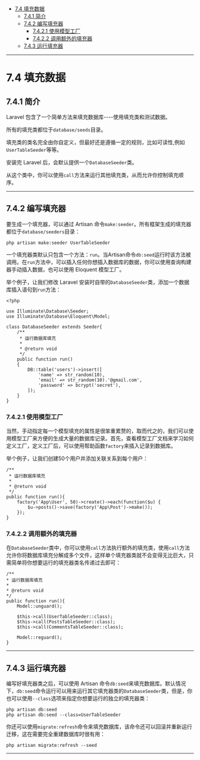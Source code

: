 <!--toc-->

- [7.4 填充数据](#74-填充数据)
	- [7.4.1 简介](#741-简介)
	- [7.4.2 编写填充器](#742-编写填充器)
		- [7.4.2.1 使用模型工厂](#7421-使用模型工厂)
		- [7.4.2.2 调用额外的填充器](#7422-调用额外的填充器)
	- [7.4.3 运行填充器](#743-运行填充器)

<!-- tocstop -->

----

# 7.4 填充数据

## 7.4.1 简介

Laravel 包含了一个简单方法来填充数据库----使用填充类和测试数据。

所有的填充类都位于`database/seeds`目录。

填充类的类名完全由你自定义，但最好还是遵循一定的规则，比如可读性,例如`UserTableSeeder`等等。

安装完 Laravel 后，会默认提供一个`DatabaseSeeder`类。

从这个类中，你可以使用`call`方法来运行其他填充类，从而允许你控制填充顺序。

--------------------------------------------------------------------------------

## 7.4.2 编写填充器

要生成一个填充器，可以通过 Artisan 命令`make:seeder`。所有框架生成的填充器都位于`database/seeders`目录：

```
php artisan make:seeder UserTableSeeder
```

一个填充器类默认只包含一个方法：`run`。当Artisan命令`db:seed`运行时该方法被调用。在`run`方法中，可以插入任何你想插入数据库的数据，你可以使用查询构建器手动插入数据，也可以使用 Eloquent 模型工厂。

举个例子，让我们修改 Laravel 安装时自带的`DatabaseSeeder`类，添加一个数据库插入语句到`run`方法：

```
<?php

use Illuminate\Database\Seeder;
use Illuminate\Database\Eloquent\Model;

class DatabaseSeeder extends Seeder{
    /**
     * 运行数据库填充
     *
     * @return void
     */
    public function run()
    {
        DB::table('users')->insert([
            'name' => str_random(10),
            'email' => str_random(10).'@gmail.com',
            'password' => bcrypt('secret'),
        ]);
    }
}
```

### 7.4.2.1 使用模型工厂

当然，手动指定每一个模型填充的属性是很笨重累赘的，取而代之的，我们可以使用模型工厂来方便的生成大量的数据库记录。首先，查看模型工厂文档来学习如何定义工厂，定义工厂后，可以使用帮助函数`factory`来插入记录到数据库。

举个例子，让我们创建50个用户并添加关联关系到每个用户：

```
/**
 * 运行数据库填充
 *
 * @return void
 */
public function run(){
    factory('App\User', 50)->create()->each(function($u) {
        $u->posts()->save(factory('App\Post')->make());
    });
}
```

### 7.4.2.2 调用额外的填充器

在`DatabaseSeeder`类中，你可以使用`call`方法执行额外的填充类，使用`call`方法允许你将数据库填充分解成多个文件，这样单个填充器类就不会变得无比巨大，只需简单将你想要运行的填充器类名传递过去即可：

```
/**
* 运行数据库填充
*
* @return void
*/
public function run(){
    Model::unguard();

    $this->call(UserTableSeeder::class);
    $this->call(PostsTableSeeder::class);
    $this->call(CommentsTableSeeder::class);

    Model::reguard();
}
```

--------------------------------------------------------------------------------

## 7.4.3 运行填充器

编写好填充器类之后，可以使用 Artisan 命令`db:seed`来填充数据库。默认情况下，`db:seed`命令运行可以用来运行其它填充器类的`DatabaseSeeder`类，但是，你也可以使用`--class`选项来指定你想要运行的独立的填充器类：

```
php artisan db:seed
php artisan db:seed --class=UserTableSeeder
```

你还可以使用`migrate:refresh`命令来填充数据库，该命令还可以回滚并重新运行迁移，这在需要完全重建数据库时很有用：

```
php artisan migrate:refresh --seed
```

--------------------------------------------------------------------------------

